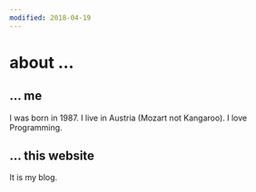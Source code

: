 ```yaml
---
modified: 2018-04-19
---
```


about ...
=========

... me
------

I was born in 1987. I live in Austria (Mozart not Kangaroo). I love Programming.

... this website
----------------

It is my blog.


